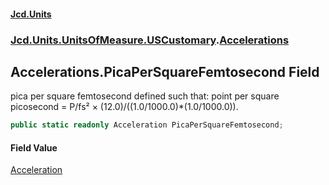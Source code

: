 #### [Jcd.Units](index.md 'index')

### [Jcd.Units.UnitsOfMeasure.USCustomary](Jcd.Units.UnitsOfMeasure.USCustomary.md 'Jcd.Units.UnitsOfMeasure.USCustomary').[Accelerations](Accelerations.md 'Jcd.Units.UnitsOfMeasure.USCustomary.Accelerations')

## Accelerations.PicaPerSquareFemtosecond Field

pica per square femtosecond defined such that: point per square picosecond = P/fs² ×
(12.0)/((1.0/1000.0)*(1.0/1000.0)).

```csharp
public static readonly Acceleration PicaPerSquareFemtosecond;
```

#### Field Value

[Acceleration](Acceleration.md 'Jcd.Units.UnitTypes.Acceleration')